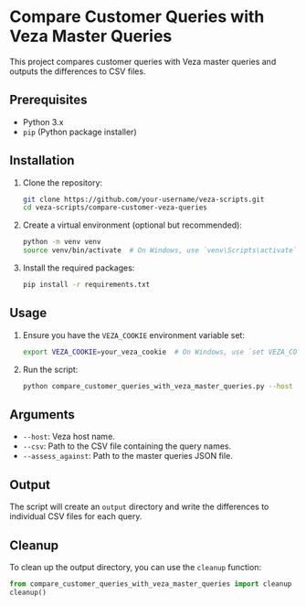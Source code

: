 # Compare Customer Queries with Veza Master Queries

This project compares customer queries with Veza master queries and outputs the differences to CSV files.

## Prerequisites

- Python 3.x
- `pip` (Python package installer)

## Installation

1. Clone the repository:

    ```sh
    git clone https://github.com/your-username/veza-scripts.git
    cd veza-scripts/compare-customer-veza-queries
    ```

2. Create a virtual environment (optional but recommended):

    ```sh
    python -m venv venv
    source venv/bin/activate  # On Windows, use `venv\Scripts\activate`
    ```

3. Install the required packages:

    ```sh
    pip install -r requirements.txt
    ```

## Usage

1. Ensure you have the `VEZA_COOKIE` environment variable set:

    ```sh
    export VEZA_COOKIE=your_veza_cookie  # On Windows, use `set VEZA_COOKIE=your_veza_cookie`
    ```

2. Run the script:

    ```sh
    python compare_customer_queries_with_veza_master_queries.py --host your_host_name --csv path_to_your_csv_file --assess_against path_to_master_queries_json_file
    ```

## Arguments

- `--host`: Veza host name.
- `--csv`: Path to the CSV file containing the query names.
- `--assess_against`: Path to the master queries JSON file.

## Output

The script will create an `output` directory and write the differences to individual CSV files for each query.

## Cleanup

To clean up the output directory, you can use the `cleanup` function:

```python
from compare_customer_queries_with_veza_master_queries import cleanup
cleanup()